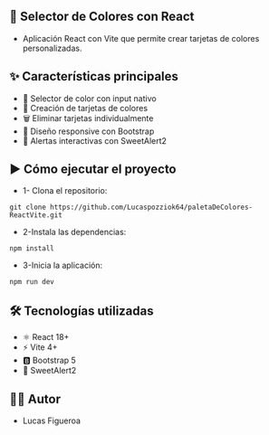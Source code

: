 🎨 Selector de Colores con React
- 
- Aplicación React con Vite que permite crear tarjetas de colores personalizadas.

✨ Características principales
- 
- 🎨 Selector de color con input nativo
- 📌 Creación de tarjetas de colores
- 🗑️ Eliminar tarjetas individualmente
- 📱 Diseño responsive con Bootstrap
- 📱 Alertas interactivas con SweetAlert2

▶️ Cómo ejecutar el proyecto
- 
- 1- Clona el repositorio:
````
git clone https://github.com/Lucaspozziok64/paletaDeColores-ReactVite.git
````
- 2-Instala las dependencias:
````
npm install
````
- 3-Inicia la aplicación:
````
npm run dev
```` 
###
🛠️ Tecnologías utilizadas
- 
- ⚛️ React 18+
- ⚡ Vite 4+
- 🅱️ Bootstrap 5
- 🍬 SweetAlert2

👨‍💻 Autor
- 
- Lucas Figueroa
